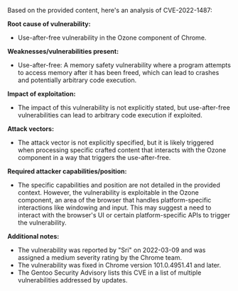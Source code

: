 Based on the provided content, here's an analysis of CVE-2022-1487:

**Root cause of vulnerability:**
- Use-after-free vulnerability in the Ozone component of Chrome.

**Weaknesses/vulnerabilities present:**
- Use-after-free: A memory safety vulnerability where a program attempts to access memory after it has been freed, which can lead to crashes and potentially arbitrary code execution.

**Impact of exploitation:**
- The impact of this vulnerability is not explicitly stated, but use-after-free vulnerabilities can lead to arbitrary code execution if exploited.

**Attack vectors:**
- The attack vector is not explicitly specified, but it is likely triggered when processing specific crafted content that interacts with the Ozone component in a way that triggers the use-after-free.

**Required attacker capabilities/position:**
- The specific capabilities and position are not detailed in the provided context. However, the vulnerability is exploitable in the Ozone component, an area of the browser that handles platform-specific interactions like windowing and input. This may suggest a need to interact with the browser's UI or certain platform-specific APIs to trigger the vulnerability.

**Additional notes:**
- The vulnerability was reported by "Sri" on 2022-03-09 and was assigned a medium severity rating by the Chrome team.
- The vulnerability was fixed in Chrome version 101.0.4951.41 and later.
- The Gentoo Security Advisory lists this CVE in a list of multiple vulnerabilities addressed by updates.